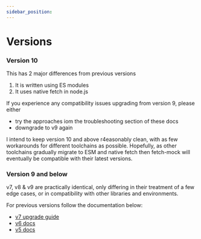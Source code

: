```yaml
---
sidebar_position: 
---
```

# Versions

### Version 10

This has 2 major differences from previous versions

1. It is written using ES modules
2. It uses native fetch in node.js

If you experience any compatibility issues upgrading from version 9, please either

- try the approaches iom the troubleshooting section of these docs
- downgrade to v9 again

I intend to keep version 10 and above r4easonably clean, with as few workarounds for different toolchains as possible. Hopefully, as other toolchains gradually migrate to ESM and native fetch then fetch-mock will eventually be compatible with their latest versions.

### Version 9 and below

v7, v8 & v9 are practically identical, only differing in their treatment of a few edge cases, or in compatibility with other libraries and environments. 

For previous versions follow the documentation below:

- [v7 upgrade guide](https://github.com/wheresrhys/fetch-mock/blob/master/docs/v6-v7-upgrade-guide.md)
- [v6 docs](https://github.com/wheresrhys/fetch-mock/tree/4231044aa94e234b53e296181ca5b6b4cecb6e3f/docs)
- [v5 docs](https://github.com/wheresrhys/fetch-mock/tree/b8270640d5711feffb01d1bf85bb7da95179c4de/docs)
